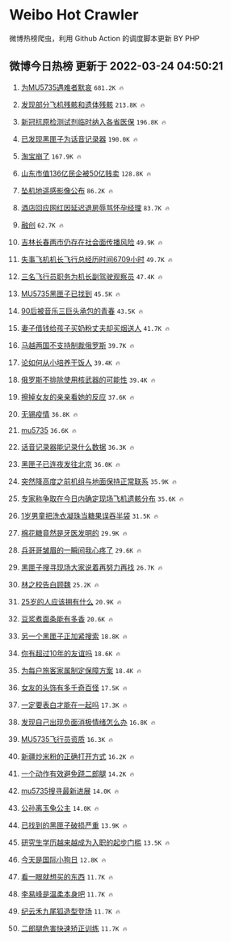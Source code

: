 # Weibo Hot Crawler 



微博热榜爬虫，利用 Github Action 的调度脚本更新 BY PHP 


## 微博今日热榜 更新于 2022-03-24 04:50:21 
1. [为MU5735遇难者默哀](https://s.weibo.com/weibo?q=%23%E4%B8%BAMU5735%E9%81%87%E9%9A%BE%E8%80%85%E9%BB%98%E5%93%80%23&Refer=top) `681.2K 🔥` 

1. [发现部分飞机残骸和遗体残骸](https://s.weibo.com/weibo?q=%23%E5%8F%91%E7%8E%B0%E9%83%A8%E5%88%86%E9%A3%9E%E6%9C%BA%E6%AE%8B%E9%AA%B8%E5%92%8C%E9%81%97%E4%BD%93%E6%AE%8B%E9%AA%B8%23&Refer=top) `213.8K 🔥` 

1. [新冠抗原检测试剂临时纳入各省医保](https://s.weibo.com/weibo?q=%23%E6%96%B0%E5%86%A0%E6%8A%97%E5%8E%9F%E6%A3%80%E6%B5%8B%E8%AF%95%E5%89%82%E4%B8%B4%E6%97%B6%E7%BA%B3%E5%85%A5%E5%90%84%E7%9C%81%E5%8C%BB%E4%BF%9D%23&Refer=top) `196.8K 🔥` 

1. [已发现黑匣子为话音记录器](https://s.weibo.com/weibo?q=%23%E5%B7%B2%E5%8F%91%E7%8E%B0%E9%BB%91%E5%8C%A3%E5%AD%90%E4%B8%BA%E8%AF%9D%E9%9F%B3%E8%AE%B0%E5%BD%95%E5%99%A8%23&Refer=top) `190.0K 🔥` 

1. [淘宝崩了](https://s.weibo.com/weibo?q=%23%E6%B7%98%E5%AE%9D%E5%B4%A9%E4%BA%86%23&Refer=top) `167.9K 🔥` 

1. [山东市值136亿民企被50亿贱卖](https://s.weibo.com/weibo?q=%23%E5%B1%B1%E4%B8%9C%E5%B8%82%E5%80%BC136%E4%BA%BF%E6%B0%91%E4%BC%81%E8%A2%AB50%E4%BA%BF%E8%B4%B1%E5%8D%96%23&Refer=top) `128.8K 🔥` 

1. [坠机地遥感影像公布](https://s.weibo.com/weibo?q=%23%E5%9D%A0%E6%9C%BA%E5%9C%B0%E9%81%A5%E6%84%9F%E5%BD%B1%E5%83%8F%E5%85%AC%E5%B8%83%23&Refer=top) `86.2K 🔥` 

1. [酒店回应网红因延迟退房辱骂怀孕经理](https://s.weibo.com/weibo?q=%23%E9%85%92%E5%BA%97%E5%9B%9E%E5%BA%94%E7%BD%91%E7%BA%A2%E5%9B%A0%E5%BB%B6%E8%BF%9F%E9%80%80%E6%88%BF%E8%BE%B1%E9%AA%82%E6%80%80%E5%AD%95%E7%BB%8F%E7%90%86%23&Refer=top) `83.7K 🔥` 

1. [融创](https://s.weibo.com/weibo?q=%E8%9E%8D%E5%88%9B&Refer=top) `62.7K 🔥` 

1. [吉林长春两市仍存在社会面传播风险](https://s.weibo.com/weibo?q=%23%E5%90%89%E6%9E%97%E9%95%BF%E6%98%A5%E4%B8%A4%E5%B8%82%E4%BB%8D%E5%AD%98%E5%9C%A8%E7%A4%BE%E4%BC%9A%E9%9D%A2%E4%BC%A0%E6%92%AD%E9%A3%8E%E9%99%A9%23&Refer=top) `49.9K 🔥` 

1. [失事飞机机长飞行总经历时间6709小时](https://s.weibo.com/weibo?q=%23%E5%A4%B1%E4%BA%8B%E9%A3%9E%E6%9C%BA%E6%9C%BA%E9%95%BF%E9%A3%9E%E8%A1%8C%E6%80%BB%E7%BB%8F%E5%8E%86%E6%97%B6%E9%97%B46709%E5%B0%8F%E6%97%B6%23&Refer=top) `49.7K 🔥` 

1. [三名飞行员职务为机长副驾驶观察员](https://s.weibo.com/weibo?q=%23%E4%B8%89%E5%90%8D%E9%A3%9E%E8%A1%8C%E5%91%98%E8%81%8C%E5%8A%A1%E4%B8%BA%E6%9C%BA%E9%95%BF%E5%89%AF%E9%A9%BE%E9%A9%B6%E8%A7%82%E5%AF%9F%E5%91%98%23&Refer=top) `47.4K 🔥` 

1. [MU5735黑匣子已找到](https://s.weibo.com/weibo?q=%23MU5735%E9%BB%91%E5%8C%A3%E5%AD%90%E5%B7%B2%E6%89%BE%E5%88%B0%23&Refer=top) `45.5K 🔥` 

1. [90后被音乐三巨头承包的青春](https://s.weibo.com/weibo?q=%2390%E5%90%8E%E8%A2%AB%E9%9F%B3%E4%B9%90%E4%B8%89%E5%B7%A8%E5%A4%B4%E6%89%BF%E5%8C%85%E7%9A%84%E9%9D%92%E6%98%A5%23&Refer=top) `43.5K 🔥` 

1. [妻子借钱给孩子买奶粉丈夫却买烟送人](https://s.weibo.com/weibo?q=%23%E5%A6%BB%E5%AD%90%E5%80%9F%E9%92%B1%E7%BB%99%E5%AD%A9%E5%AD%90%E4%B9%B0%E5%A5%B6%E7%B2%89%E4%B8%88%E5%A4%AB%E5%8D%B4%E4%B9%B0%E7%83%9F%E9%80%81%E4%BA%BA%23&Refer=top) `41.7K 🔥` 

1. [马越两国不支持制裁俄罗斯](https://s.weibo.com/weibo?q=%23%E9%A9%AC%E8%B6%8A%E4%B8%A4%E5%9B%BD%E4%B8%8D%E6%94%AF%E6%8C%81%E5%88%B6%E8%A3%81%E4%BF%84%E7%BD%97%E6%96%AF%23&Refer=top) `39.7K 🔥` 

1. [论如何从小培养干饭人](https://s.weibo.com/weibo?q=%23%E8%AE%BA%E5%A6%82%E4%BD%95%E4%BB%8E%E5%B0%8F%E5%9F%B9%E5%85%BB%E5%B9%B2%E9%A5%AD%E4%BA%BA%23&Refer=top) `39.4K 🔥` 

1. [俄罗斯不排除使用核武器的可能性](https://s.weibo.com/weibo?q=%23%E4%BF%84%E7%BD%97%E6%96%AF%E4%B8%8D%E6%8E%92%E9%99%A4%E4%BD%BF%E7%94%A8%E6%A0%B8%E6%AD%A6%E5%99%A8%E7%9A%84%E5%8F%AF%E8%83%BD%E6%80%A7%23&Refer=top) `39.4K 🔥` 

1. [擦掉女友的亲亲看她的反应](https://s.weibo.com/weibo?q=%23%E6%93%A6%E6%8E%89%E5%A5%B3%E5%8F%8B%E7%9A%84%E4%BA%B2%E4%BA%B2%E7%9C%8B%E5%A5%B9%E7%9A%84%E5%8F%8D%E5%BA%94%23&Refer=top) `37.6K 🔥` 

1. [无锡疫情](https://s.weibo.com/weibo?q=%23%E6%97%A0%E9%94%A1%E7%96%AB%E6%83%85%23&Refer=top) `36.8K 🔥` 

1. [mu5735](https://s.weibo.com/weibo?q=%23mu5735%23&Refer=top) `36.6K 🔥` 

1. [话音记录器能记录什么数据](https://s.weibo.com/weibo?q=%23%E8%AF%9D%E9%9F%B3%E8%AE%B0%E5%BD%95%E5%99%A8%E8%83%BD%E8%AE%B0%E5%BD%95%E4%BB%80%E4%B9%88%E6%95%B0%E6%8D%AE%23&Refer=top) `36.3K 🔥` 

1. [黑匣子已连夜发往北京](https://s.weibo.com/weibo?q=%23%E9%BB%91%E5%8C%A3%E5%AD%90%E5%B7%B2%E8%BF%9E%E5%A4%9C%E5%8F%91%E5%BE%80%E5%8C%97%E4%BA%AC%23&Refer=top) `36.0K 🔥` 

1. [突然降高度之前机组与地面保持正常联系](https://s.weibo.com/weibo?q=%23%E7%AA%81%E7%84%B6%E9%99%8D%E9%AB%98%E5%BA%A6%E4%B9%8B%E5%89%8D%E6%9C%BA%E7%BB%84%E4%B8%8E%E5%9C%B0%E9%9D%A2%E4%BF%9D%E6%8C%81%E6%AD%A3%E5%B8%B8%E8%81%94%E7%B3%BB%23&Refer=top) `35.9K 🔥` 

1. [专家称争取在今日内确定现场飞机遗骸分布](https://s.weibo.com/weibo?q=%23%E4%B8%93%E5%AE%B6%E7%A7%B0%E4%BA%89%E5%8F%96%E5%9C%A8%E4%BB%8A%E6%97%A5%E5%86%85%E7%A1%AE%E5%AE%9A%E7%8E%B0%E5%9C%BA%E9%A3%9E%E6%9C%BA%E9%81%97%E9%AA%B8%E5%88%86%E5%B8%83%23&Refer=top) `35.6K 🔥` 

1. [1岁男童把洗衣凝珠当糖果误吞半袋](https://s.weibo.com/weibo?q=%231%E5%B2%81%E7%94%B7%E7%AB%A5%E6%8A%8A%E6%B4%97%E8%A1%A3%E5%87%9D%E7%8F%A0%E5%BD%93%E7%B3%96%E6%9E%9C%E8%AF%AF%E5%90%9E%E5%8D%8A%E8%A2%8B%23&Refer=top) `31.5K 🔥` 

1. [棉花糖竟然是牙医发明的](https://s.weibo.com/weibo?q=%23%E6%A3%89%E8%8A%B1%E7%B3%96%E7%AB%9F%E7%84%B6%E6%98%AF%E7%89%99%E5%8C%BB%E5%8F%91%E6%98%8E%E7%9A%84%23&Refer=top) `29.9K 🔥` 

1. [兵哥哥皱眉的一瞬间我心疼了](https://s.weibo.com/weibo?q=%23%E5%85%B5%E5%93%A5%E5%93%A5%E7%9A%B1%E7%9C%89%E7%9A%84%E4%B8%80%E7%9E%AC%E9%97%B4%E6%88%91%E5%BF%83%E7%96%BC%E4%BA%86%23&Refer=top) `29.6K 🔥` 

1. [黑匣子搜寻现场大家说着再努力再找](https://s.weibo.com/weibo?q=%23%E9%BB%91%E5%8C%A3%E5%AD%90%E6%90%9C%E5%AF%BB%E7%8E%B0%E5%9C%BA%E5%A4%A7%E5%AE%B6%E8%AF%B4%E7%9D%80%E5%86%8D%E5%8A%AA%E5%8A%9B%E5%86%8D%E6%89%BE%23&Refer=top) `26.7K 🔥` 

1. [林之校告白顾魏](https://s.weibo.com/weibo?q=%23%E6%9E%97%E4%B9%8B%E6%A0%A1%E5%91%8A%E7%99%BD%E9%A1%BE%E9%AD%8F%23&Refer=top) `25.2K 🔥` 

1. [25岁的人应该拥有什么](https://s.weibo.com/weibo?q=%2325%E5%B2%81%E7%9A%84%E4%BA%BA%E5%BA%94%E8%AF%A5%E6%8B%A5%E6%9C%89%E4%BB%80%E4%B9%88%23&Refer=top) `20.9K 🔥` 

1. [豆浆煮面条能有多香](https://s.weibo.com/weibo?q=%23%E8%B1%86%E6%B5%86%E7%85%AE%E9%9D%A2%E6%9D%A1%E8%83%BD%E6%9C%89%E5%A4%9A%E9%A6%99%23&Refer=top) `20.6K 🔥` 

1. [另一个黑匣子正加紧搜索](https://s.weibo.com/weibo?q=%23%E5%8F%A6%E4%B8%80%E4%B8%AA%E9%BB%91%E5%8C%A3%E5%AD%90%E6%AD%A3%E5%8A%A0%E7%B4%A7%E6%90%9C%E7%B4%A2%23&Refer=top) `18.8K 🔥` 

1. [你有超过10年的友谊吗](https://s.weibo.com/weibo?q=%23%E4%BD%A0%E6%9C%89%E8%B6%85%E8%BF%8710%E5%B9%B4%E7%9A%84%E5%8F%8B%E8%B0%8A%E5%90%97%23&Refer=top) `18.6K 🔥` 

1. [为每户旅客家属制定保障方案](https://s.weibo.com/weibo?q=%23%E4%B8%BA%E6%AF%8F%E6%88%B7%E6%97%85%E5%AE%A2%E5%AE%B6%E5%B1%9E%E5%88%B6%E5%AE%9A%E4%BF%9D%E9%9A%9C%E6%96%B9%E6%A1%88%23&Refer=top) `18.4K 🔥` 

1. [女友的头饰有多千奇百怪](https://s.weibo.com/weibo?q=%23%E5%A5%B3%E5%8F%8B%E7%9A%84%E5%A4%B4%E9%A5%B0%E6%9C%89%E5%A4%9A%E5%8D%83%E5%A5%87%E7%99%BE%E6%80%AA%23&Refer=top) `17.5K 🔥` 

1. [一定要表白才能在一起吗](https://s.weibo.com/weibo?q=%23%E4%B8%80%E5%AE%9A%E8%A6%81%E8%A1%A8%E7%99%BD%E6%89%8D%E8%83%BD%E5%9C%A8%E4%B8%80%E8%B5%B7%E5%90%97%23&Refer=top) `17.3K 🔥` 

1. [发现自己出现负面消极情绪怎么办](https://s.weibo.com/weibo?q=%23%E5%8F%91%E7%8E%B0%E8%87%AA%E5%B7%B1%E5%87%BA%E7%8E%B0%E8%B4%9F%E9%9D%A2%E6%B6%88%E6%9E%81%E6%83%85%E7%BB%AA%E6%80%8E%E4%B9%88%E5%8A%9E%23&Refer=top) `16.8K 🔥` 

1. [MU5735飞行员资质](https://s.weibo.com/weibo?q=%23MU5735%E9%A3%9E%E8%A1%8C%E5%91%98%E8%B5%84%E8%B4%A8%23&Refer=top) `16.3K 🔥` 

1. [新疆炒米粉的正确打开方式](https://s.weibo.com/weibo?q=%23%E6%96%B0%E7%96%86%E7%82%92%E7%B1%B3%E7%B2%89%E7%9A%84%E6%AD%A3%E7%A1%AE%E6%89%93%E5%BC%80%E6%96%B9%E5%BC%8F%23&Refer=top) `16.2K 🔥` 

1. [一个动作有效避免跷二郎腿](https://s.weibo.com/weibo?q=%23%E4%B8%80%E4%B8%AA%E5%8A%A8%E4%BD%9C%E6%9C%89%E6%95%88%E9%81%BF%E5%85%8D%E8%B7%B7%E4%BA%8C%E9%83%8E%E8%85%BF%23&Refer=top) `14.2K 🔥` 

1. [mu5735搜寻最新进展](https://s.weibo.com/weibo?q=%23mu5735%E6%90%9C%E5%AF%BB%E6%9C%80%E6%96%B0%E8%BF%9B%E5%B1%95%23&Refer=top) `14.0K 🔥` 

1. [公孙离玉兔公主](https://s.weibo.com/weibo?q=%23%E5%85%AC%E5%AD%99%E7%A6%BB%E7%8E%89%E5%85%94%E5%85%AC%E4%B8%BB%23&Refer=top) `14.0K 🔥` 

1. [已找到的黑匣子破损严重](https://s.weibo.com/weibo?q=%23%E5%B7%B2%E6%89%BE%E5%88%B0%E7%9A%84%E9%BB%91%E5%8C%A3%E5%AD%90%E7%A0%B4%E6%8D%9F%E4%B8%A5%E9%87%8D%23&Refer=top) `13.9K 🔥` 

1. [研究生学历越来越成为入职的起步门槛](https://s.weibo.com/weibo?q=%23%E7%A0%94%E7%A9%B6%E7%94%9F%E5%AD%A6%E5%8E%86%E8%B6%8A%E6%9D%A5%E8%B6%8A%E6%88%90%E4%B8%BA%E5%85%A5%E8%81%8C%E7%9A%84%E8%B5%B7%E6%AD%A5%E9%97%A8%E6%A7%9B%23&Refer=top) `13.5K 🔥` 

1. [今天是国际小狗日](https://s.weibo.com/weibo?q=%23%E4%BB%8A%E5%A4%A9%E6%98%AF%E5%9B%BD%E9%99%85%E5%B0%8F%E7%8B%97%E6%97%A5%23&Refer=top) `12.8K 🔥` 

1. [看一眼就想买的东西](https://s.weibo.com/weibo?q=%23%E7%9C%8B%E4%B8%80%E7%9C%BC%E5%B0%B1%E6%83%B3%E4%B9%B0%E7%9A%84%E4%B8%9C%E8%A5%BF%23&Refer=top) `11.7K 🔥` 

1. [李易峰是温柔本身吧](https://s.weibo.com/weibo?q=%23%E6%9D%8E%E6%98%93%E5%B3%B0%E6%98%AF%E6%B8%A9%E6%9F%94%E6%9C%AC%E8%BA%AB%E5%90%A7%23&Refer=top) `11.7K 🔥` 

1. [纪云禾九尾狐造型登场](https://s.weibo.com/weibo?q=%23%E7%BA%AA%E4%BA%91%E7%A6%BE%E4%B9%9D%E5%B0%BE%E7%8B%90%E9%80%A0%E5%9E%8B%E7%99%BB%E5%9C%BA%23&Refer=top) `11.7K 🔥` 

1. [二郎腿危害快速矫正训练](https://s.weibo.com/weibo?q=%23%E4%BA%8C%E9%83%8E%E8%85%BF%E5%8D%B1%E5%AE%B3%E5%BF%AB%E9%80%9F%E7%9F%AB%E6%AD%A3%E8%AE%AD%E7%BB%83%23&Refer=top) `11.7K 🔥` 

